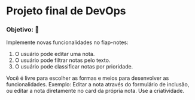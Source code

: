 # Projeto final de DevOps 


### Objetivo: 🎯 
Implemente novas funcionalidades no fiap-notes:
1) O usuário pode editar uma nota.
2) O usuário pode filtrar notas pelo texto.
3) O usuário pode classificar notas por prioridade.

Você é livre para escolher as formas e meios para desenvolver as funcionalidades. Exemplo: Editar a nota através do formulário de inclusão, ou editar a nota diretamente no card da própria nota. Use a criatividade.


